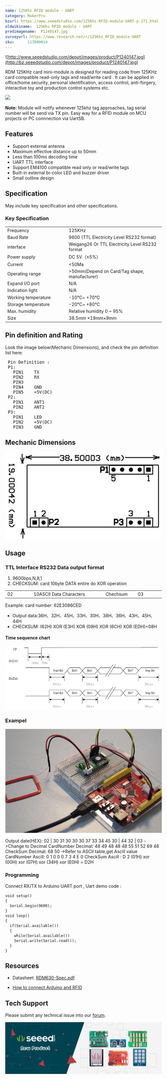 ```yaml
---
name: 125Khz RFID module - UART
category: MakerPro
bzurl: https://www.seeedstudio.com/125Khz-RFID-module-UART-p-171.html
oldwikiname:  125Khz RFID module - UART
prodimagename:  P1240147.jpg
surveyurl: https://www.research.net/r/125Khz_RFID_module-UART
sku:      113990014
---
```

![http://www.seeedstudio.com/depot/images/product/P1240147.jpg](http://bz.seeedstudio.com/depot/images/product/P1240147.jpg)

RDM 125KHz card mini-module is designed for reading code from 125KHz card compatible read-only tags and read/write card . It can be applied in office/home security, personal identification, access control, anti-forgery, interactive toy and production control systems etc.

[![](https://github.com/SeeedDocument/Seeed-WiKi/raw/master/docs/images/300px-Get_One_Now_Banner-ragular.png)](https://www.seeedstudio.com/125Khz-RFID-module-UART-p-171.html)

**Note:** Module will notify whenever 125khz tag approaches, tag serial number will be send via TX pin. Easy way for a RFID module on MCU projects or PC connnection via UartSB.

##   Features

*   Support external antenna
*   Maximum effective distance up to 50mm
*   Less than 100ms decoding time
*   UART TTL interface
*   Support EM4100 compatible read only or read/write tags
*   Built-in external bi-color LED and buzzer driver
*   Small outline design

##   Specification

May include key specification and other specifications.

###   Key Specification

<table>
<tr>
<td width="300px"> Frequency
</td>
<td width="500px"> 125KHz
</td></tr>
<tr>
<td> Baud Rate
</td>
<td> 9600 (TTL Electricity Level RS232 format)
</td></tr>
<tr>
<td> interface
</td>
<td> Weigang26 Or TTL Electricity Level RS232 format
</td></tr>
<tr>
<td> Power supply
</td>
<td> DC 5V（±5%）
</td></tr>
<tr>
<td> Current
</td>
<td> &lt;50Ma
</td></tr>
<tr>
<td> Operating range
</td>
<td> &gt;50mm(Depend on Card/Tag shape, manufacturer)
</td></tr>
<tr>
<td> Expand I/O port
</td>
<td> N/A
</td></tr>
<tr>
<td> Indication light
</td>
<td> N/A
</td></tr>
<tr>
<td> Working temperature
</td>
<td> -10℃~ +70℃
</td></tr>
<tr>
<td> Storage temperature
</td>
<td> -20℃~ +80℃
</td></tr>
<tr>
<td> Max. humidity
</td>
<td> Relative humidity 0 ~ 95%
</td></tr>
<tr>
<td> Size
</td>
<td> 38.5mm ×19mm×9mm
</td></tr></table>

##   Pin definition and Rating

Look the image below(Mechanic Dimensions), and check the pin definition list here:

<pre> Pin Definition :
 P1:
   PIN1    TX
   PIN2    RX
   PIN3
   PIN4    GND
   PIN5    +5V(DC)
 P2:
   PIN1    ANT1
   PIN2    ANT2
 P3:
   PIN1    LED
   PIN2    +5V(DC)
   PIN3    GND
</pre>

##   Mechanic Dimensions

![](https://github.com/SeeedDocument/125Khz_RFID_module-UART/raw/master/img/RFID-wiegand-dimen.JPG)

##   Usage

###   TTL Interface RS232 Data output format

1.  9600bps,N,8,1
2.  CHECKSUM: card 10byte DATA entire do XOR operation
<table>
<tr>
<td width="100px"> 02
</td>
<td width="300px"> 10ASCII Data Characters
</td>
<td width="100px"> Chechsum
</td>
<td width="100px"> 03
</td></tr></table>

Example: card number: 62E3086CED

*   Output data:36H、32H、45H、33H、30H、38H、36H、43H、45H、44H
*   CHECKSUM: (62H) XOR (E3H) XOR (08H) XOR (6CH) XOR (EDH)=08H

####   Time sequence chart

![](https://github.com/SeeedDocument/125Khz_RFID_module-UART/raw/master/img/RFID-wiegand-time-seq.JPG)

###   Exampel

![](https://github.com/SeeedDocument/125Khz_RFID_module-UART/raw/master/img/125k_RFID_uasge.JPG)

Output date(HEX): 02 | 30 31 30 30 30 37 33 34 45 30 | 44 32 | 03
-&gt;Change to Decimal
CardNumber Decimal: 48 49 48 48 48 55 51 52 69 48
CheckSum Decimal: 68 50
-&gt;Refer to ASCII table,get Ascill value
CardNumber Ascill: 0 1 0 0 0 7 3 4 E 0
CheckSum Ascill : D 2
(01H) xor (00H) xor (07H) xor (34H) xor (E0H) = D2H

###   Programming

Connect RX/TX to Arduino UART port , Uart demo code :
```
void setup()
{
  Serial.begin(9600);
}
void loop()
{
  if(Serial.available())
  {
    while(Serial.available())
    Serial.write(Serial.read());
  }
}
```

##   Resources

*   Datasheet: [RDM630-Spec.pdf](https://github.com/SeeedDocument/125Khz_RFID_module-UART/raw/master/res/RDM630-Spec.pdf)

*   [How to connect Arduino and RFID](http://www.instructables.com/id/Arduino-and-RFID-from-seeedstudio/)

## Tech Support
Please submit any technical issue into our [forum](http://forum.seeedstudio.com/). <br /><p style="text-align:center"><a href="https://www.seeedstudio.com/act-4.html" target="_blank"><img src="https://github.com/SeeedDocument/Wiki_Banner/raw/master/new_product.jpg" /></a></p>